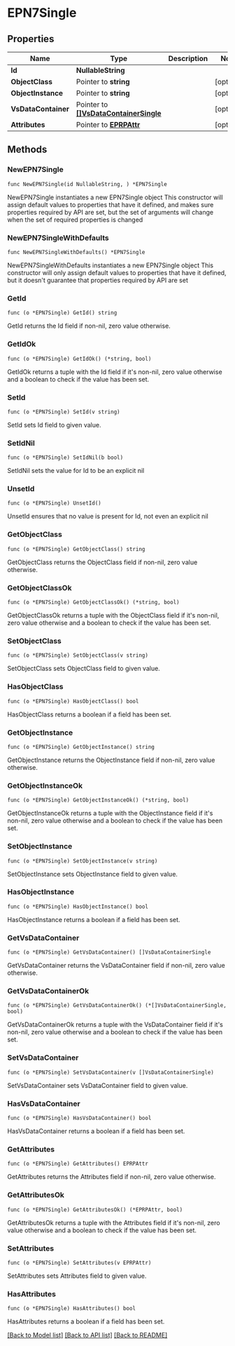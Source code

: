 # EPN7Single

## Properties

Name | Type | Description | Notes
------------ | ------------- | ------------- | -------------
**Id** | **NullableString** |  | 
**ObjectClass** | Pointer to **string** |  | [optional] 
**ObjectInstance** | Pointer to **string** |  | [optional] 
**VsDataContainer** | Pointer to [**[]VsDataContainerSingle**](VsDataContainerSingle.md) |  | [optional] 
**Attributes** | Pointer to [**EPRPAttr**](EP_RP-Attr.md) |  | [optional] 

## Methods

### NewEPN7Single

`func NewEPN7Single(id NullableString, ) *EPN7Single`

NewEPN7Single instantiates a new EPN7Single object
This constructor will assign default values to properties that have it defined,
and makes sure properties required by API are set, but the set of arguments
will change when the set of required properties is changed

### NewEPN7SingleWithDefaults

`func NewEPN7SingleWithDefaults() *EPN7Single`

NewEPN7SingleWithDefaults instantiates a new EPN7Single object
This constructor will only assign default values to properties that have it defined,
but it doesn't guarantee that properties required by API are set

### GetId

`func (o *EPN7Single) GetId() string`

GetId returns the Id field if non-nil, zero value otherwise.

### GetIdOk

`func (o *EPN7Single) GetIdOk() (*string, bool)`

GetIdOk returns a tuple with the Id field if it's non-nil, zero value otherwise
and a boolean to check if the value has been set.

### SetId

`func (o *EPN7Single) SetId(v string)`

SetId sets Id field to given value.


### SetIdNil

`func (o *EPN7Single) SetIdNil(b bool)`

 SetIdNil sets the value for Id to be an explicit nil

### UnsetId
`func (o *EPN7Single) UnsetId()`

UnsetId ensures that no value is present for Id, not even an explicit nil
### GetObjectClass

`func (o *EPN7Single) GetObjectClass() string`

GetObjectClass returns the ObjectClass field if non-nil, zero value otherwise.

### GetObjectClassOk

`func (o *EPN7Single) GetObjectClassOk() (*string, bool)`

GetObjectClassOk returns a tuple with the ObjectClass field if it's non-nil, zero value otherwise
and a boolean to check if the value has been set.

### SetObjectClass

`func (o *EPN7Single) SetObjectClass(v string)`

SetObjectClass sets ObjectClass field to given value.

### HasObjectClass

`func (o *EPN7Single) HasObjectClass() bool`

HasObjectClass returns a boolean if a field has been set.

### GetObjectInstance

`func (o *EPN7Single) GetObjectInstance() string`

GetObjectInstance returns the ObjectInstance field if non-nil, zero value otherwise.

### GetObjectInstanceOk

`func (o *EPN7Single) GetObjectInstanceOk() (*string, bool)`

GetObjectInstanceOk returns a tuple with the ObjectInstance field if it's non-nil, zero value otherwise
and a boolean to check if the value has been set.

### SetObjectInstance

`func (o *EPN7Single) SetObjectInstance(v string)`

SetObjectInstance sets ObjectInstance field to given value.

### HasObjectInstance

`func (o *EPN7Single) HasObjectInstance() bool`

HasObjectInstance returns a boolean if a field has been set.

### GetVsDataContainer

`func (o *EPN7Single) GetVsDataContainer() []VsDataContainerSingle`

GetVsDataContainer returns the VsDataContainer field if non-nil, zero value otherwise.

### GetVsDataContainerOk

`func (o *EPN7Single) GetVsDataContainerOk() (*[]VsDataContainerSingle, bool)`

GetVsDataContainerOk returns a tuple with the VsDataContainer field if it's non-nil, zero value otherwise
and a boolean to check if the value has been set.

### SetVsDataContainer

`func (o *EPN7Single) SetVsDataContainer(v []VsDataContainerSingle)`

SetVsDataContainer sets VsDataContainer field to given value.

### HasVsDataContainer

`func (o *EPN7Single) HasVsDataContainer() bool`

HasVsDataContainer returns a boolean if a field has been set.

### GetAttributes

`func (o *EPN7Single) GetAttributes() EPRPAttr`

GetAttributes returns the Attributes field if non-nil, zero value otherwise.

### GetAttributesOk

`func (o *EPN7Single) GetAttributesOk() (*EPRPAttr, bool)`

GetAttributesOk returns a tuple with the Attributes field if it's non-nil, zero value otherwise
and a boolean to check if the value has been set.

### SetAttributes

`func (o *EPN7Single) SetAttributes(v EPRPAttr)`

SetAttributes sets Attributes field to given value.

### HasAttributes

`func (o *EPN7Single) HasAttributes() bool`

HasAttributes returns a boolean if a field has been set.


[[Back to Model list]](../README.md#documentation-for-models) [[Back to API list]](../README.md#documentation-for-api-endpoints) [[Back to README]](../README.md)


